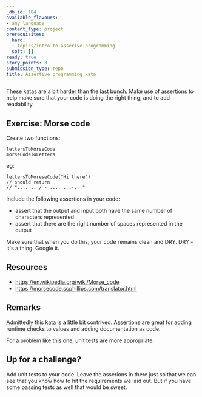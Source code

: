 ```yaml
---
_db_id: 184
available_flavours:
- any_language
content_type: project
prerequisites:
  hard:
  - topics/intro-to-asserive-programming
  soft: []
ready: true
story_points: 3
submission_type: repo
title: Assertive programming kata
---
```


These katas are a bit harder than the last bunch. Make use of assertions to help make sure that your code is doing the right thing, and to add readability.

## Exercise: Morse code

Create two functions:

```
lettersToMorseCode
morseCodeToLetters
```

eg:

```
lettersToMoreseCode("Hi there")
// should return
// ".... .. / - .... . .-. ."
```

Include the following assertions in your code:

- assert that the output and input both have the same number of characters represented
- assert that there are the right number of spaces represented in the output

Make sure that when you do this, your code remains clean and DRY. DRY - it's a thing. Google it.

## Resources

- https://en.wikipedia.org/wiki/Morse_code
- https://morsecode.scphillips.com/translator.html

## Remarks

Admittedly this kata is a little bit contrived. Assertions are great for adding runtime checks to values and adding documentation as code.

For a problem like this one, unit tests are more appropriate.

## Up for a challenge?

Add unit tests to your code. Leave the asserions in there just so that we can see that you know how to hit the requirements we laid out. But if you have some passing tests as well that would be sweet.